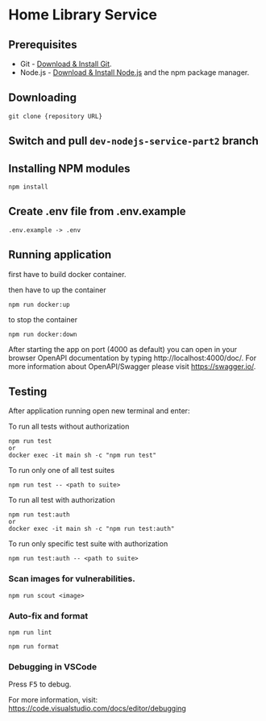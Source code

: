 # Home Library Service

## Prerequisites

- Git - [Download & Install Git](https://git-scm.com/downloads).
- Node.js - [Download & Install Node.js](https://nodejs.org/en/download/) and the npm package manager.

## Downloading

```
git clone {repository URL}
```

## Switch and pull `dev-nodejs-service-part2` branch

## Installing NPM modules

```
npm install
```

## Create .env file from .env.example

```
.env.example -> .env
```

## Running application

first have to build docker container.

then have to up the container

```
npm run docker:up
```

to stop the container

```
npm run docker:down
```

After starting the app on port (4000 as default) you can open
in your browser OpenAPI documentation by typing http://localhost:4000/doc/.
For more information about OpenAPI/Swagger please visit https://swagger.io/.

## Testing

After application running open new terminal and enter:

To run all tests without authorization

```
npm run test
or
docker exec -it main sh -c "npm run test"
```

To run only one of all test suites

```
npm run test -- <path to suite>
```

To run all test with authorization

```
npm run test:auth
or
docker exec -it main sh -c "npm run test:auth"
```

To run only specific test suite with authorization

```
npm run test:auth -- <path to suite>
```

### Scan images for vulnerabilities.

```
npm run scout <image>
```

### Auto-fix and format

```
npm run lint
```

```
npm run format
```

### Debugging in VSCode

Press <kbd>F5</kbd> to debug.

For more information, visit: https://code.visualstudio.com/docs/editor/debugging
